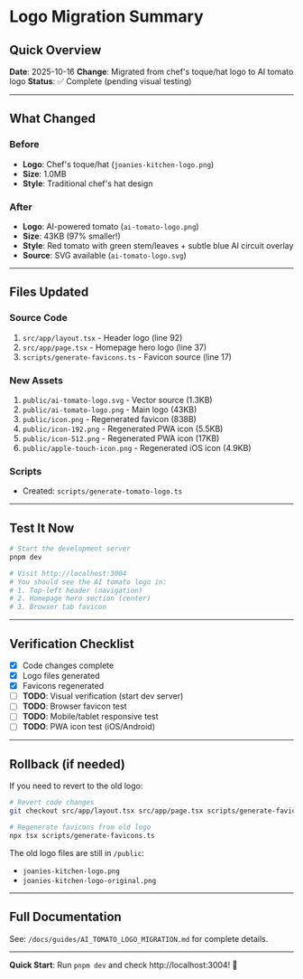 # Logo Migration Summary

## Quick Overview

**Date**: 2025-10-16
**Change**: Migrated from chef's toque/hat logo to AI tomato logo
**Status**: ✅ Complete (pending visual testing)

---

## What Changed

### Before
- **Logo**: Chef's toque/hat (`joanies-kitchen-logo.png`)
- **Size**: 1.0MB
- **Style**: Traditional chef's hat design

### After
- **Logo**: AI-powered tomato (`ai-tomato-logo.png`)
- **Size**: 43KB (97% smaller!)
- **Style**: Red tomato with green stem/leaves + subtle blue AI circuit overlay
- **Source**: SVG available (`ai-tomato-logo.svg`)

---

## Files Updated

### Source Code
1. `src/app/layout.tsx` - Header logo (line 92)
2. `src/app/page.tsx` - Homepage hero logo (line 37)
3. `scripts/generate-favicons.ts` - Favicon source (line 17)

### New Assets
1. `public/ai-tomato-logo.svg` - Vector source (1.3KB)
2. `public/ai-tomato-logo.png` - Main logo (43KB)
3. `public/icon.png` - Regenerated favicon (838B)
4. `public/icon-192.png` - Regenerated PWA icon (5.5KB)
5. `public/icon-512.png` - Regenerated PWA icon (17KB)
6. `public/apple-touch-icon.png` - Regenerated iOS icon (4.9KB)

### Scripts
- Created: `scripts/generate-tomato-logo.ts`

---

## Test It Now

```bash
# Start the development server
pnpm dev

# Visit http://localhost:3004
# You should see the AI tomato logo in:
# 1. Top-left header (navigation)
# 2. Homepage hero section (center)
# 3. Browser tab favicon
```

---

## Verification Checklist

- [x] Code changes complete
- [x] Logo files generated
- [x] Favicons regenerated
- [ ] **TODO**: Visual verification (start dev server)
- [ ] **TODO**: Browser favicon test
- [ ] **TODO**: Mobile/tablet responsive test
- [ ] **TODO**: PWA icon test (iOS/Android)

---

## Rollback (if needed)

If you need to revert to the old logo:

```bash
# Revert code changes
git checkout src/app/layout.tsx src/app/page.tsx scripts/generate-favicons.ts

# Regenerate favicons from old logo
npx tsx scripts/generate-favicons.ts
```

The old logo files are still in `/public`:
- `joanies-kitchen-logo.png`
- `joanies-kitchen-logo-original.png`

---

## Full Documentation

See: `/docs/guides/AI_TOMATO_LOGO_MIGRATION.md` for complete details.

---

**Quick Start**: Run `pnpm dev` and check http://localhost:3004! 🍅
